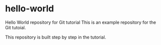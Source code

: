 
# hello-world
Hello World repository for Git tutorial
This is an example repository for the Git tutoial.

This repository is built step by step in the tutorial.
